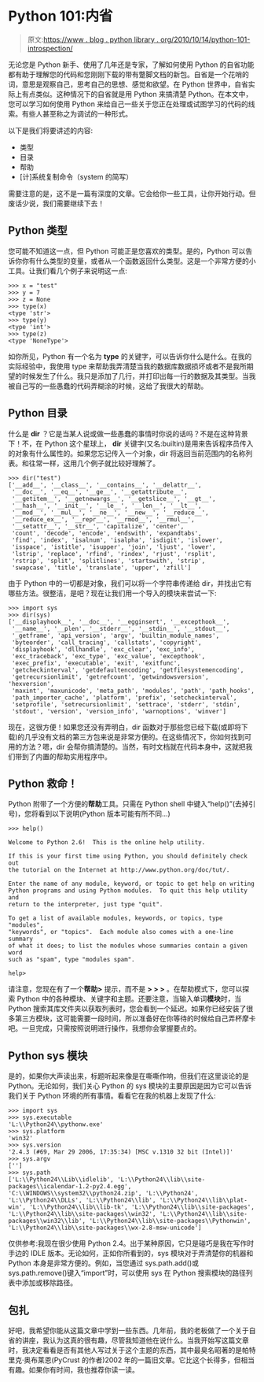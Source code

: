 # Python 101:内省

> 原文:[https://www . blog . python library . org/2010/10/14/python-101-introspection/](https://www.blog.pythonlibrary.org/2010/10/14/python-101-introspection/)

无论您是 Python 新手、使用了几年还是专家，了解如何使用 Python 的自省功能都有助于理解您的代码和您刚刚下载的带有蹩脚文档的新包。自省是一个花哨的词，意思是观察自己，思考自己的思想、感觉和欲望。在 Python 世界中，自省实际上有点类似。这种情况下的自省就是用 Python 来搞清楚 Python。在本文中，您可以学习如何使用 Python 来给自己一些关于您正在处理或试图学习的代码的线索。有些人甚至称之为调试的一种形式。

以下是我们将要讲述的内容:

*   类型
*   目录
*   帮助
*   [计]系统复制命令（system 的简写）

需要注意的是，这不是一篇有深度的文章。它会给你一些工具，让你开始行动。但废话少说，我们需要继续下去！

## Python 类型

您可能不知道这一点，但 Python 可能正是您喜欢的类型。是的，Python 可以告诉你你有什么类型的变量，或者从一个函数返回什么类型。这是一个非常方便的小工具。让我们看几个例子来说明这一点:

```
>>> x = "test"
>>> y = 7
>>> z = None
>>> type(x)
<type 'str'>
>>> type(y)
<type 'int'>
>>> type(z)
<type 'NoneType'>

```

如你所见，Python 有一个名为 **type** 的关键字，可以告诉你什么是什么。在我的实际经验中，我使用 type 来帮助我弄清楚当我的数据库数据损坏或者不是我所期望的时候发生了什么。我只是添加了几行，并打印出每一行的数据及其类型。当我被自己写的一些愚蠢的代码弄糊涂的时候，这给了我很大的帮助。

## Python 目录

什么是 **dir** ？它是当某人说或做一些愚蠢的事情时你说的话吗？不是在这种背景下！不，在 Python 这个星球上， **dir** 关键字(又名:builtin)是用来告诉程序员传入的对象有什么属性的。如果您忘记传入一个对象，dir 将返回当前范围内的名称列表。和往常一样，这用几个例子就比较好理解了。

```
>>> dir("test")
['__add__', '__class__', '__contains__', '__delattr__',
 '__doc__', '__eq__', '__ge__', '__getattribute__',
 '__getitem__', '__getnewargs__', '__getslice__', '__gt__',
 '__hash__', '__init__', '__le__', '__len__', '__lt__',
 '__mod__', '__mul__', '__ne__', '__new__', '__reduce__',
 '__reduce_ex__', '__repr__', '__rmod__', '__rmul__',
 '__setattr__', '__str__', 'capitalize', 'center',
 'count', 'decode', 'encode', 'endswith', 'expandtabs',
 'find', 'index', 'isalnum', 'isalpha', 'isdigit', 'islower',
 'isspace', 'istitle', 'isupper', 'join', 'ljust', 'lower',
 'lstrip', 'replace', 'rfind', 'rindex', 'rjust', 'rsplit',
 'rstrip', 'split', 'splitlines', 'startswith', 'strip',
 'swapcase', 'title', 'translate', 'upper', 'zfill'] 

```

由于 Python 中的一切都是对象，我们可以将一个字符串传递给 dir，并找出它有哪些方法。很整洁，是吧？现在让我们用一个导入的模块来尝试一下:

```
>>> import sys
>>> dir(sys)
['__displayhook__', '__doc__', '__egginsert', '__excepthook__',
 '__name__', '__plen', '__stderr__', '__stdin__', '__stdout__',
 '_getframe', 'api_version', 'argv', 'builtin_module_names',
 'byteorder', 'call_tracing', 'callstats', 'copyright',
 'displayhook', 'dllhandle', 'exc_clear', 'exc_info',
 'exc_traceback', 'exc_type', 'exc_value', 'excepthook',
 'exec_prefix', 'executable', 'exit', 'exitfunc',
 'getcheckinterval', 'getdefaultencoding', 'getfilesystemencoding',
 'getrecursionlimit', 'getrefcount', 'getwindowsversion', 'hexversion',
 'maxint', 'maxunicode', 'meta_path', 'modules', 'path', 'path_hooks',
 'path_importer_cache', 'platform', 'prefix', 'setcheckinterval',
 'setprofile', 'setrecursionlimit', 'settrace', 'stderr', 'stdin',
 'stdout', 'version', 'version_info', 'warnoptions', 'winver']

```

现在，这很方便！如果您还没有弄明白，dir 函数对于那些您已经下载(或即将下载)的几乎没有文档的第三方包来说是非常方便的。在这些情况下，你如何找到可用的方法？嗯，dir 会帮你搞清楚的。当然，有时文档就在代码本身中，这就把我们带到了内置的帮助实用程序中。

## Python 救命！

Python 附带了一个方便的**帮助**工具。只需在 Python shell 中键入“help()”(去掉引号)，您将看到以下说明(Python 版本可能有所不同...)

```
>>> help()

Welcome to Python 2.6!  This is the online help utility.

If this is your first time using Python, you should definitely check out
the tutorial on the Internet at http://www.python.org/doc/tut/.

Enter the name of any module, keyword, or topic to get help on writing
Python programs and using Python modules.  To quit this help utility and
return to the interpreter, just type "quit".

To get a list of available modules, keywords, or topics, type "modules",
"keywords", or "topics".  Each module also comes with a one-line summary
of what it does; to list the modules whose summaries contain a given word
such as "spam", type "modules spam".

help>

```

请注意，您现在有了一个**帮助>** 提示，而不是 **> > >** 。在帮助模式下，您可以探索 Python 中的各种模块、关键字和主题。还要注意，当输入单词**模块**时，当 Python 搜索其库文件夹以获取列表时，您会看到一个延迟。如果你已经安装了很多第三方模块，这可能需要一段时间，所以准备好在你等待的时候给自己弄杯摩卡吧。一旦完成，只需按照说明进行操作，我想你会掌握要点的。

## Python sys 模块

是的，如果你大声读出来，标题听起来像是在嘶嘶作响，但我们在这里谈论的是 Python。无论如何，我们关心 Python 的 sys 模块的主要原因是因为它可以告诉我们关于 Python 环境的所有事情。看看它在我的机器上发现了什么:

```
>>> import sys
>>> sys.executable
'L:\\Python24\\pythonw.exe'
>>> sys.platform
'win32'
>>> sys.version
'2.4.3 (#69, Mar 29 2006, 17:35:34) [MSC v.1310 32 bit (Intel)]'
>>> sys.argv
['']
>>> sys.path
['L:\\Python24\\Lib\\idlelib', 'L:\\Python24\\lib\\site-packages\\icalendar-1.2-py2.4.egg', 'C:\\WINDOWS\\system32\\python24.zip', 'L:\\Python24', 'L:\\Python24\\DLLs', 'L:\\Python24\\lib', 'L:\\Python24\\lib\\plat-win', 'L:\\Python24\\lib\\lib-tk', 'L:\\Python24\\lib\\site-packages', 'L:\\Python24\\lib\\site-packages\\win32', 'L:\\Python24\\lib\\site-packages\\win32\\lib', 'L:\\Python24\\lib\\site-packages\\Pythonwin', 'L:\\Python24\\lib\\site-packages\\wx-2.8-msw-unicode']

```

仅供参考:我现在很少使用 Python 2.4。出于某种原因，它只是碰巧是我在写作时手边的 IDLE 版本。无论如何，正如你所看到的，sys 模块对于弄清楚你的机器和 Python 本身是非常方便的。例如，当您通过 sys.path.add()或 sys.path.remove()键入“import”时，可以使用 sys 在 Python 搜索模块的路径列表中添加或移除路径。

## 包扎

好吧，我希望你能从这篇文章中学到一些东西。几年前，我的老板做了一个关于自省的讲座，我认为这真的很有趣，尽管我知道他在说什么。当我开始写这篇文章时，我决定看看是否有其他人写过关于这个主题的东西，其中最臭名昭著的是帕特里克·奥布莱恩(PyCrust 的作者)2002 年的一篇旧文章。它比这个长得多，但相当有趣。如果你有时间，我也推荐你读一读。
